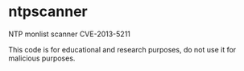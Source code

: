 ntpscanner
==========

NTP monlist scanner CVE-2013-5211


This code is for educational and research purposes, do not use it for malicious purposes. 
